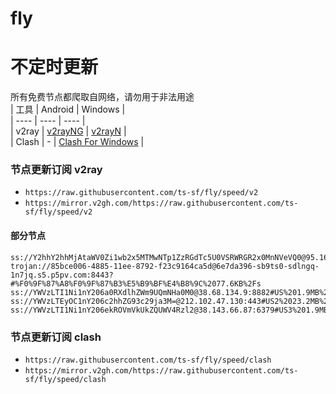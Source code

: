 # fly
# 不定时更新
所有免费节点都爬取自网络，请勿用于非法用途  
|  工具  | Android  | Windows  |  
|  ----  | ----   | ----  |  
| v2ray  | [v2rayNG](https://github.com/2dust/v2rayNG/releases) | [v2rayN](https://github.com/2dust/v2rayN/releases) |  
| Clash  | - | [Clash For Windows](https://github.com/2dust/clashN/releases) | 
  
### 节点更新订阅  v2ray
- `https://raw.githubusercontent.com/ts-sf/fly/speed/v2`  
- `https://mirror.v2gh.com/https://raw.githubusercontent.com/ts-sf/fly/speed/v2`  

#### 部分节点  
``` 
ss://Y2hhY2hhMjAtaWV0Zi1wb2x5MTMwNTp1ZzRGdTc5U0VSRWRGR2x0MnNVeVQ0@95.164.9.144:2927#%E6%9C%AA%E7%9F%A52%2075.2KB%2Fs
trojan://85bce006-4885-11ee-8792-f23c9164ca5d@6e7da396-sb9ts0-sdlngq-1n7jq.s5.p5pv.com:8443?#%F0%9F%87%A8%F0%9F%87%B3%E5%B9%BF%E4%B8%9C%2077.6KB%2Fs
ss://YWVzLTI1Ni1nY206a0RXdlhZWm9UQmNHa0M0@38.68.134.9:8882#US%201.9MB%2Fs
ss://YWVzLTEyOC1nY206c2hhZG93c29ja3M=@212.102.47.130:443#US2%2023.2MB%2Fs
ss://YWVzLTI1Ni1nY206ekROVmVkUkZQUWV4Rzl2@38.143.66.87:6379#US3%201.9MB%2Fs
```
### 节点更新订阅  clash
- `https://raw.githubusercontent.com/ts-sf/fly/speed/clash`  
- `https://mirror.v2gh.com/https://raw.githubusercontent.com/ts-sf/fly/speed/clash`  


